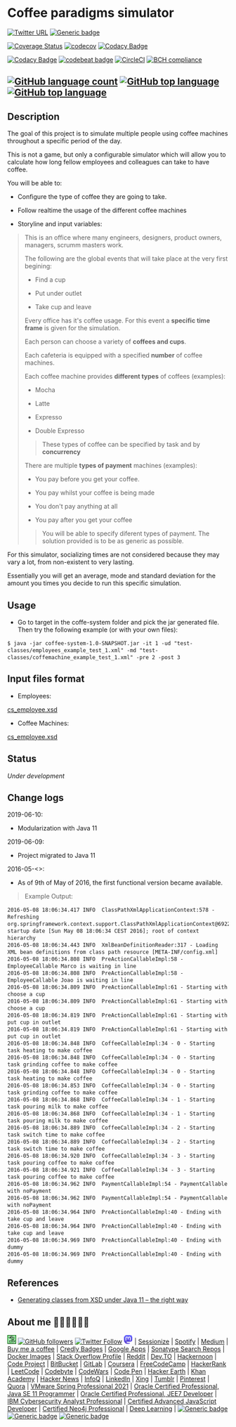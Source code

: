 # Coffee paradigms simulator

[![Twitter URL](https://img.shields.io/twitter/url?logoColor=blue&style=social&url=https%3A%2F%2Fimg.shields.io%2Ftwitter%2Furl%3Fstyle%3Dsocial)](https://twitter.com/intent/tweet?text=%20Checkout%20this%20%40github%20repo%20by%20%40joaofse%20%F0%9F%91%A8%F0%9F%8F%BD%E2%80%8D%F0%9F%92%BB%3A%20https%3A//github.com/jesperancinha/coffee-paradigms)
[![Generic badge](https://img.shields.io/static/v1.svg?label=GitHub&message=Coffee%20Paradigms&color=informational)](https://github.com/jesperancinha/coffee-paradigms)

[![Coverage Status](https://coveralls.io/repos/github/jesperancinha/coffee-paradigms/badge.svg?branch=master)](https://coveralls.io/github/jesperancinha/coffee-paradigms?branch=master)
[![codecov](https://codecov.io/gh/jesperancinha/coffee-paradigms/branch/master/graph/badge.svg?token=DETmpoHIhj)](https://codecov.io/gh/jesperancinha/coffee-paradigms)
[![Codacy Badge](https://app.codacy.com/project/badge/Coverage/4619967a56c24086b00a7e0344aebaa8)](https://www.codacy.com/gh/jesperancinha/coffee-paradigms/dashboard?utm_source=github.com&utm_medium=referral&utm_content=jesperancinha/coffee-paradigms&utm_campaign=Badge_Coverage)

[![Codacy Badge](https://app.codacy.com/project/badge/Grade/4619967a56c24086b00a7e0344aebaa8)](https://www.codacy.com/gh/jesperancinha/coffee-paradigms/dashboard?utm_source=github.com&amp;utm_medium=referral&amp;utm_content=jesperancinha/coffee-paradigms&amp;utm_campaign=Badge_Grade)
[![codebeat badge](https://codebeat.co/badges/0d45f066-b81a-4cb8-ae72-d3f6daf5b736)](https://codebeat.co/projects/github-com-jesperancinha-coffee-paradigms-master)
[![CircleCI](https://circleci.com/gh/jesperancinha/coffee-paradigms.svg?style=svg)](https://circleci.com/gh/jesperancinha/coffee-paradigms)
[![BCH compliance](https://bettercodehub.com/edge/badge/jesperancinha/coffee-paradigms?branch=master)](https://bettercodehub.com/)

[![GitHub language count](https://img.shields.io/github/languages/count/jesperancinha/coffee-paradigms.svg)](#)
[![GitHub top language](https://img.shields.io/github/languages/top/jesperancinha/coffee-paradigms.svg)](#)
[![GitHub top language](https://img.shields.io/github/languages/code-size/jesperancinha/coffee-paradigms.svg)](#)
---

## Description

The goal of this project is to simulate multiple people using coffee machines throughout a specific period of the day.

This is not a game, but only a configurable simulator which will allow you to calculate how long fellow employees and colleagues can take to have coffee.

You will be able to:

* Configure the type of coffee they are going to take.

* Follow realtime the usage of the different coffee machines

* Storyline and input variables:

> This is an office where many engineers, designers, product owners, managers, scrumm masters work.
>
> The following are the global events that will take place at the very first begining:
>
> * Find a cup
>
> * Put under outlet
>
> * Take cup and leave
>
> Every office has it's coffee usage. For this event a **specific time frame** is given for the simulation.
>
> Each person can choose a variety of **coffees and cups**.
>
> Each cafeteria is equipped with a specified **number** of coffee machines.
>
> Each coffee machine provides **different types** of coffees (examples):
>
> * Mocha
>
> * Latte
>
> * Expresso
>
> * Double Expresso
>
>> These types of coffee can be specified by task and by **concurrency**
>
>
> There are multiple **types of payment** machines (examples):
>
> * You pay before you get your coffee.
>
> * You pay whilst your coffee is being made
>
> * You don't pay anything at all
>
> * You pay after you get your coffee
>
>> You will be able to specify diferent types of payment. The solution provided is to be as generic as possible.

For this simulator, socializing times are not considered because they may vary a lot, from non-existent to very lasting.

Essentially you will get an average, mode and standard deviation for the amount you times you decide to run this specific simulation.

## Usage

* Go to target in the coffe-system folder and pick the jar generated file. Then try the following example (or with your own files):

```
$ java -jar coffee-system-1.0-SNAPSHOT.jar -it 1 -ud "test-classes/employees_example_test_1.xml" -md "test-classes/coffemachine_example_test_1.xml" -pre 2 -post 3
```

## Input files format

* Employees:

[cs_employee.xsd](https://github.com/jesperancinha/coffee-paradigms/blob/master/coffee-system-api/src/main/resources/cs_employee.xsd)

* Coffee Machines:

[cs_employee.xsd](https://github.com/jesperancinha/coffee-paradigms/blob/master/coffee-system-api/src/main/resources/cs_employee.xsd)

## Status

*Under development*

## Change logs

2019-06-10:

-   Modularization with Java 11

2019-06-09:

-   Project migrated to Java 11

2016-05-<>:

-   As of 9th of May of 2016, the first functional version became available.

> Example Output:

```text
2016-05-08 18:06:34.417 INFO  ClassPathXmlApplicationContext:578 - Refreshing org.springframework.context.support.ClassPathXmlApplicationContext@69222c14: startup date [Sun May 08 18:06:34 CEST 2016]; root of context hierarchy
2016-05-08 18:06:34.443 INFO  XmlBeanDefinitionReader:317 - Loading XML bean definitions from class path resource [META-INF/config.xml]
2016-05-08 18:06:34.808 INFO  PreActionCallableImpl:58 - EmployeeCallable Marco is waiting in line
2016-05-08 18:06:34.808 INFO  PreActionCallableImpl:58 - EmployeeCallable Joao is waiting in line
2016-05-08 18:06:34.809 INFO  PreActionCallableImpl:61 - Starting with choose a cup
2016-05-08 18:06:34.809 INFO  PreActionCallableImpl:61 - Starting with choose a cup
2016-05-08 18:06:34.819 INFO  PreActionCallableImpl:61 - Starting with put cup in outlet
2016-05-08 18:06:34.819 INFO  PreActionCallableImpl:61 - Starting with put cup in outlet
2016-05-08 18:06:34.848 INFO  CoffeeCallableImpl:34 - 0 - Starting task heating to make coffee
2016-05-08 18:06:34.848 INFO  CoffeeCallableImpl:34 - 0 - Starting task grinding coffee to make coffee
2016-05-08 18:06:34.848 INFO  CoffeeCallableImpl:34 - 0 - Starting task heating to make coffee
2016-05-08 18:06:34.853 INFO  CoffeeCallableImpl:34 - 0 - Starting task grinding coffee to make coffee
2016-05-08 18:06:34.868 INFO  CoffeeCallableImpl:34 - 1 - Starting task pouring milk to make coffee
2016-05-08 18:06:34.868 INFO  CoffeeCallableImpl:34 - 1 - Starting task pouring milk to make coffee
2016-05-08 18:06:34.889 INFO  CoffeeCallableImpl:34 - 2 - Starting task switch time to make coffee
2016-05-08 18:06:34.889 INFO  CoffeeCallableImpl:34 - 2 - Starting task switch time to make coffee
2016-05-08 18:06:34.920 INFO  CoffeeCallableImpl:34 - 3 - Starting task pouring coffee to make coffee
2016-05-08 18:06:34.921 INFO  CoffeeCallableImpl:34 - 3 - Starting task pouring coffee to make coffee
2016-05-08 18:06:34.962 INFO  PaymentCallableImpl:54 - PaymentCallable with noPayment
2016-05-08 18:06:34.962 INFO  PaymentCallableImpl:54 - PaymentCallable with noPayment
2016-05-08 18:06:34.964 INFO  PreActionCallableImpl:40 - Ending with take cup and leave
2016-05-08 18:06:34.964 INFO  PreActionCallableImpl:40 - Ending with take cup and leave
2016-05-08 18:06:34.969 INFO  PreActionCallableImpl:40 - Ending with dummy
2016-05-08 18:06:34.969 INFO  PreActionCallableImpl:40 - Ending with dummy

```

## References

-   [Generating classes from XSD under Java 11 – the right way](https://artofcode.wordpress.com/2019/02/28/generating-classes-from-xsd-under-java-11-the-right-way/)

## About me 👨🏽‍💻🚀🏳️‍🌈

[![alt text](https://raw.githubusercontent.com/jesperancinha/project-signer/master/project-signer-templates/icons-20/JEOrgLogo-20.png "João Esperancinha Homepage")](http://joaofilipesabinoesperancinha.nl)
[![GitHub followers](https://img.shields.io/github/followers/jesperancinha.svg?label=Jesperancinha&style=social "GitHub")](https://github.com/jesperancinha)
[![Twitter Follow](https://img.shields.io/twitter/follow/joaofse?label=João%20Esperancinha&style=social "Twitter")](https://twitter.com/joaofse)
[![alt text](https://raw.githubusercontent.com/jesperancinha/project-signer/master/project-signer-templates/icons-20/mastodon-20.png "Mastodon")](https://masto.ai/@jesperancinha)
| [Sessionize](https://sessionize.com/joao-esperancinha/)
| [Spotify](https://open.spotify.com/user/jlnozkcomrxgsaip7yvffpqqm?si=b54b89eae8894960)
| [Medium](https://medium.com/@jofisaes)
| [Buy me a coffee](https://www.buymeacoffee.com/jesperancinha)
| [Credly Badges](https://www.credly.com/users/joao-esperancinha)
| [Google Apps](https://play.google.com/store/apps/developer?id=Joao+Filipe+Sabino+Esperancinha)
| [Sonatype Search Repos](https://search.maven.org/search?q=org.jesperancinha)
| [Docker Images](https://hub.docker.com/u/jesperancinha)
| [Stack Overflow Profile](https://stackoverflow.com/users/3702839/joao-esperancinha)
| [Reddit](https://www.reddit.com/user/jesperancinha/)
| [Dev.TO](https://dev.to/jofisaes)
| [Hackernoon](https://hackernoon.com/@jesperancinha)
| [Code Project](https://www.codeproject.com/Members/jesperancinha)
| [BitBucket](https://bitbucket.org/jesperancinha)
| [GitLab](https://gitlab.com/jesperancinha)
| [Coursera](https://www.coursera.org/user/da3ff90299fa9297e283ee8e65364ffb)
| [FreeCodeCamp](https://www.freecodecamp.org/jofisaes)
| [HackerRank](https://www.hackerrank.com/jofisaes)
| [LeetCode](https://leetcode.com/jofisaes)
| [Codebyte](https://coderbyte.com/profile/jesperancinha)
| [CodeWars](https://www.codewars.com/users/jesperancinha)
| [Code Pen](https://codepen.io/jesperancinha)
| [Hacker Earth](https://www.hackerearth.com/@jofisaes)
| [Khan Academy](https://www.khanacademy.org/profile/jofisaes)
| [Hacker News](https://news.ycombinator.com/user?id=jesperancinha)
| [InfoQ](https://www.infoq.com/profile/Joao-Esperancinha.2/)
| [LinkedIn](https://www.linkedin.com/in/joaoesperancinha/)
| [Xing](https://www.xing.com/profile/Joao_Esperancinha/cv)
| [Tumblr](https://jofisaes.tumblr.com/)
| [Pinterest](https://nl.pinterest.com/jesperancinha/)
| [Quora](https://nl.quora.com/profile/Jo%C3%A3o-Esperancinha)
| [VMware Spring Professional 2021](https://www.credly.com/badges/762fa7a4-9cf4-417d-bd29-7e072d74cdb7)
| [Oracle Certified Professional, Java SE 11 Programmer](https://www.credly.com/badges/87609d8e-27c5-45c9-9e42-60a5e9283280)
| [Oracle Certified Professional, JEE7 Developer](https://www.credly.com/badges/27a14e06-f591-4105-91ca-8c3215ef39a2)
| [IBM Cybersecurity Analyst Professional](https://www.credly.com/badges/ad1f4abe-3dfa-4a8c-b3c7-bae4669ad8ce)
| [Certified Advanced JavaScript Developer](https://cancanit.com/certified/1462/)
| [Certified Neo4j Professional](https://graphacademy.neo4j.com/certificates/c279afd7c3988bd727f8b3acb44b87f7504f940aac952495ff827dbfcac024fb.pdf)
| [Deep Learning](https://www.credly.com/badges/8d27e38c-869d-4815-8df3-13762c642d64)
| [![Generic badge](https://img.shields.io/static/v1.svg?label=GitHub&message=JEsperancinhaOrg&color=yellow "jesperancinha.org dependencies")](https://github.com/JEsperancinhaOrg)
[![Generic badge](https://img.shields.io/static/v1.svg?label=All%20Badges&message=Badges&color=red "All badges")](https://joaofilipesabinoesperancinha.nl/badges)
[![Generic badge](https://img.shields.io/static/v1.svg?label=Status&message=Project%20Status&color=red "Project statuses")](https://github.com/jesperancinha/project-signer/blob/master/project-signer-quality/Build.md)

